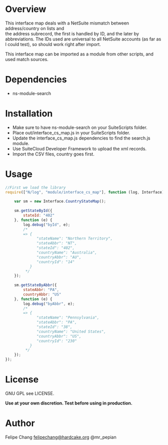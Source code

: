# Overview

This interface map deals with a NetSuite mismatch between address/country on lists and  
the address subrecord, the first is handled by ID, and the later by abbreviations. 
The IDs used are universal to all NetSuite accounts (as far as I could test), 
so should work right after import.
 
 This interface map can be imported as a module from other scripts, and used match sources.

# Dependencies
 - ns-module-search
 
# Installation
- Make sure to have ns-module-search on your SuiteScripts folder.
- Place out/interface_cs_map.js in your SuiteScripts folder.
- Update the interface_cs_map.js dependencies to find the search.js module.
- Use SuiteCloud Developer Framework to upload the xml records.
- Import the CSV files, country goes first. 

# Usage
```javascript
//First we load the library
require(["N/log", "module/interface_cs_map"], function (log, Interface) {
 
    var sm = new Interface.CountryStateMap();
 
    sm.getStateById({
        stateId: "402"
    }, function (e) {
        log.debug("byId", e); 
        /*
        => {
              "stateName": "Northern Territory",
              "stateAbbr": "NT",
              "stateId": "402",
              "countryName": "Australia",
              "countryAbbr": "AU",
              "countryId": "14"
           } 
         */
    });
 
    sm.getStateByAbbr({
        stateAbbr: "PA",
        countryAbbr: "US"
    }, function (e) {
        log.debug("byAbbr", e); 
        /*
        => {
              "stateName": "Pennsylvania",
              "stateAbbr": "PA",
              "stateId": "38",
              "countryName": "United States",
              "countryAbbr": "US",
              "countryId": "230"
           } 
         */
    });
});
```

# License
GNU GPL see LICENSE.

**Use at your own discretion. Test before using in production.**

# Author
Felipe Chang <felipechang@hardcake.org> @mr_pepian


